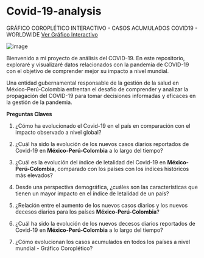 # Covid-19-analysis

GRÁFICO COROPLÉTICO INTERACTIVO - CASOS ACUMULADOS COVID19 - WORLDWIDE
[Ver Gráfico Interactivo]('https://raw.githubusercontent.com/davidcarrillo10288/Covid-19-analysis/blob/master/grafico_interactivo.html')

![image](https://github.com/davidcarrillo10288/Covid-19-analysis/assets/104275645/ca414ef5-73b7-4725-a264-67234a2ec19c)


Bienvenido a mi proyecto de análisis del COVID-19. En este repositorio, exploraré y visualizaré datos relacionados con la pandemia de COVID-19 con el objetivo de comprender mejor su impacto a nivel mundial.

Una entidad gubernamental responsable de la gestión de la salud en México-Perú-Colombia enfrentan el desafío de comprender y analizar la propagación del COVID-19 para tomar decisiones informadas y eficaces en la gestión de la pandemia.

**Preguntas Claves**

1. ¿Cómo ha evolucionado el Covid-19 en el país en comparación con el impacto observado a nivel global?

2. ¿Cuál ha sido la evolución de los nuevos casos diarios reportados de Covid-19 en **México-Perú-Colombia** a lo largo del tiempo?

3. ¿Cuál es la evolución del índice de letalidad del Covid-19 en **México-Perú-Colombia**, comparado con los países con los índices históricos más elevados?

4. Desde una perspectiva demográfica, ¿cuáles son las características que tienen un mayor impacto en el índice de letalidad de un país?

5. ¿Relación entre el aumento de los nuevos casos diarios y los nuevos decesos diarios para los países **México-Perú-Colombia**?

6. ¿Cuál ha sido la evolución de los nuevos decesos diarios reportados de Covid-19 en **México-Perú-Colombia** a lo largo del tiempo?

7. ¿Cómo evolucionan los casos acumulados en todos los países a nivel mundial - Gráfico Coroplético?
